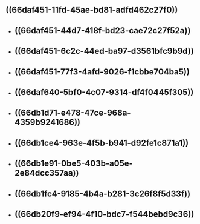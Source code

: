 ## ((66daf451-11fd-45ae-bd81-adfd462c27f0))
- ## ((66daf451-44d7-418f-bd23-cae72c27f52a))
- ## ((66daf451-6c2c-44ed-ba97-d3561bfc9b9d))
- ## ((66daf451-77f3-4afd-9026-f1cbbe704ba5))
- ## ((66daf640-5bf0-4c07-9314-df4f0445f305))
- ## ((66db1d71-e478-47ce-968a-4359b9241686))
- ## ((66db1ce4-963e-4f5b-b941-d92fe1c871a1))
- ## ((66db1e91-0be5-403b-a05e-2e84dcc357aa))
- ## ((66db1fc4-9185-4b4a-b281-3c26f8f5d33f))
- ## ((66db20f9-ef94-4f10-bdc7-f544bebd9c36))
